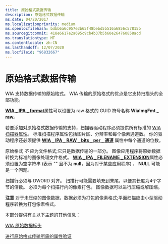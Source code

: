 ```yaml
---
title: 原始格式数据传输
description: 原始格式数据传输
ms.date: 04/20/2017
ms.localizationpriority: medium
ms.openlocfilehash: bdbb6a6c957e3b65f48bebd5b516a6856c57815b
ms.sourcegitcommit: 418e6617e2a695c9cb4b37b5b60e264760858acd
ms.translationtype: MT
ms.contentlocale: zh-CN
ms.lasthandoff: 12/07/2020
ms.locfileid: "96832667"
---
```

# <a name="raw-format-data-transfer"></a>原始格式数据传输

WIA 支持数据传输的原始格式。 WIA 传输的原始格式的优点是它支持扫描头的全部功能。

[**WIA \_ IPA \_ format**](./wia-ipa-format.md)属性可以设置为 raw 格式的 GUID 符号名称 **WiaImgFmt \_ raw**。

若要添加对原始格式数据传输的支持，扫描器驱动程序必须提供所有标准的 [WIA 扫描器属性](properties-for-wia-scanner-minidrivers.md)。 标准扫描程序属性包括图片区、分辨率和每个像素通道数。 你的驱动程序还必须提供 [**WIA \_ IPA \_ RAW \_ bits \_ per \_ 通道**](./wia-ipa-raw-bits-per-channel.md) 属性中每个通道的位数。

原始格式 *不* 应为文件格式;它只是数据传输的一部分。 图像应用程序将原始数据转换为标准的图像处理文件格式。 [**WIA \_ IPA \_ FILENAME \_ EXTENSION**](./wia-ipa-filename-extension.md)属性必须设置为空字符串 (表示 "" 且不为 **null**，因为对于某些应用程序) ， **NULL** 可能是一个问题。

扫描行必须与 DWORD 对齐。 扫描行可能需要填充到末尾，以便其长度为4个字节的倍数。 必须为每个扫描行内的像素打包。 图像数据可以进行压缩或解压缩。

**注意**   对于未压缩的图像数据，数据必须为打包的像素格式;平面扫描应由小型驱动程序转换为打包像素格式。

本部分提供有关以下主题的其他信息：

[WIA 原始数据标头](wia-raw-data-header.md)

[进行原始格式传输所需的属性验证](property-validation-for-raw-format-transfers.md)
